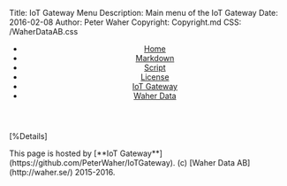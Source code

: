 ﻿Title: IoT Gateway Menu
Description: Main menu of the IoT Gateway
Date: 2016-02-08
Author: Peter Waher
Copyright: Copyright.md
CSS: /WaherDataAB.css

<header>
<nav>

* [Home](/index.md)
* [Markdown](/Markdown.md)
* [Script](/Script.md)
* [License](/Copyright.md)
* [IoT Gateway](https://github.com/PeterWaher/IoTGateway)
* [Waher Data](http://waher.se/)

</nav>
</header>
<main>

[%Details]

</main>
<footer>
<span>
This page is hosted by [**IoT Gateway**](https://github.com/PeterWaher/IoTGateway). (c) [Waher Data AB](http://waher.se/) 2015-2016.
</span>
</footer>
